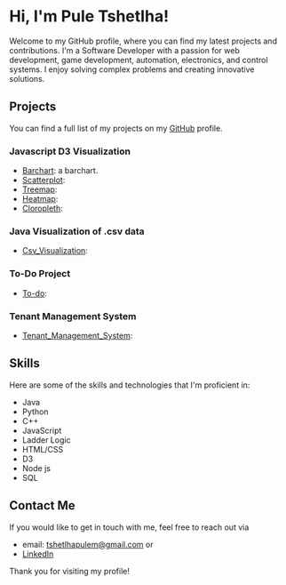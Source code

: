 # Hi, I'm Pule Tshetlha!


Welcome to my GitHub profile, where you can find my latest projects and contributions.
I'm a Software Developer with a passion for  web development, game development, automation, electronics, and control systems.
I enjoy solving complex problems and creating innovative solutions.


## Projects


You can find a full list of my projects on my [GitHub](https://github.com/Pzzles) profile.
### Javascript D3 Visualization

*  [Barchart](https://github.com/Pzzles/D3-Barchart): a barchart.
*  [Scatterplot](https://github.com/Pzzles/D3-Scatterplot):
*  [Treemap](https://github.com/Pzzles/D3-Treemap):
*  [Heatmap](https://github.com/Pzzles/D3-Heatmap):
*  [Cloropleth](https://github.com/Pzzles/D3-Cloropleth):


### Java Visualization of .csv data

* [Csv_Visualization](https://github.com/Pzzles/Visualize-csvData):


### To-Do Project

* [To-do](https://github.com/Pzzles/To-do-Project):


### Tenant Management System

* [Tenant_Management_System](https://github.com/Pzzles/Tenant_Management_System):


## Skills


Here are some of the skills and technologies that I'm proficient in:

* Java
* Python
* C++
* JavaScript
* Ladder Logic
* HTML/CSS
* D3
* Node js
* SQL


## Contact Me


If you would like to get in touch with me, feel free to reach out via 
* email: tshetlhapulem@gmail.com
or
* [LinkedIn](https://www.linkedin.com/in/pule-tshetlha/)

Thank you for visiting my profile!
